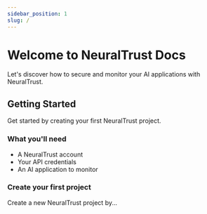 ```yaml
---
sidebar_position: 1
slug: /
---
```


# Welcome to NeuralTrust Docs

Let's discover how to secure and monitor your AI applications with NeuralTrust.

## Getting Started

Get started by creating your first NeuralTrust project.

### What you'll need

- A NeuralTrust account
- Your API credentials
- An AI application to monitor

### Create your first project

Create a new NeuralTrust project by...
